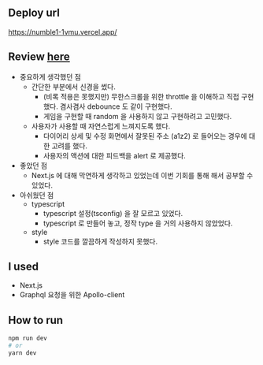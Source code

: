 ## Deploy url
https://numble1-1vmu.vercel.app/

## Review [here](https://snaag.oopy.io/5b3798cf-87c1-4633-8b1a-21ee3247909f)
- 중요하게 생각했던 점
    - 간단한 부분에서 신경을 썼다.
        - (비록 적용은 못했지만) 무한스크롤을 위한 throttle 을 이해하고 직접 구현했다. 겸사겸사 debounce 도 같이 구현했다.
        - 게임을 구현할 때 random 을 사용하지 않고 구현하려고 고민했다.
    - 사용자가 사용할 때 자연스럽게 느껴지도록 했다.
        - 다이어리 상세 및 수정 화면에서 잘못된 주소 (a1z2) 로 들어오는 경우에 대한 고려를 했다.
        - 사용자의 액션에 대한 피드백을 alert 로 제공했다.
- 좋았던 점
    - Next.js 에 대해 막연하게 생각하고 있었는데 이번 기회를 통해 해서 공부할 수 있었다.
- 아쉬웠던 점
    - typescript
        - typescript 설정(tsconfig) 을 잘 모르고 있었다.
        - typescript 로 만들어 놓고, 정작 type 을 거의 사용하지 않았었다.
    - style
        - style 코드를 깔끔하게 작성하지 못했다.
        
## I used
- Next.js
- Graphql 요청을 위한 Apollo-client

## How to run

```bash
npm run dev
# or
yarn dev
```

